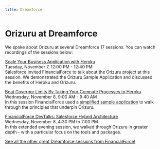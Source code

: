```yaml
---
title: Dreamforce
---
```


# Orizuru at Dreamforce

We spoke about Orizuru at several Dreamforce 17 sessions. You can watch recordings of the sessions below:

[Scale Your Business Application with Heroku](https://success.salesforce.com/Sessions#/session/a2q3A000001yt8PQAQ)  
Tuesday, November 7, 12:00 PM - 12:40 PM  
Salesforce invited FinancialForce to talk about the Orizuru project at this session. We demonstrated the Orizuru Sample Application and discussed the benefits of Heroku and Orizuru.

[Beat Governor Limits By Taking Your Compute Processes to Heroku](https://success.salesforce.com/Sessions#/session/a2q3A000001yuLtQAI)  
Wednesday, November 8, 9:00 AM - 9:40 AM  
In this session FinancialForce used a [simplified sample application](https://github.com/financialforcedev/df17-heroku-compute) to walk through the principles that underpin Orizuru.

[FinancialForce DevTalks: Salesforce Hybrid Architecture](https://www.meetup.com/FinancialForce-DevTalks/events/244179550/)  
Wednesday, November 8, 4:30 PM to 7:00 PM  
In this extended evening session, we walked through Orizuru in greater depth - with a particular focus on the tools and packages.

[See all the other great Dreamforce sessions from FinancialForce!](https://dreamforce.financialforce.com/sessions/)
